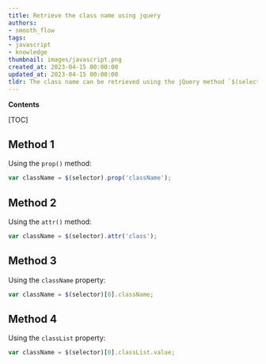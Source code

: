```yaml
---
title: Retrieve the class name using jquery
authors:
- smooth_flow
tags:
- javascript
- knowledge
thumbnail: images/javascript.png
created_at: 2023-04-15 00:00:00
updated_at: 2023-04-15 00:00:00
tldr: The class name can be retrieved using the jQuery method `$(selector).attr(`class`)`.
---
```


**Contents**

[TOC]

## Method 1
Using the `prop()` method:

```javascript
var className = $(selector).prop('className');
```

## Method 2
Using the `attr()` method:

```javascript
var className = $(selector).attr('class');
```

## Method 3
Using the `className` property:

```javascript
var className = $(selector)[0].className;
```

## Method 4
Using the `classList` property:

```javascript
var className = $(selector)[0].classList.value;
```
